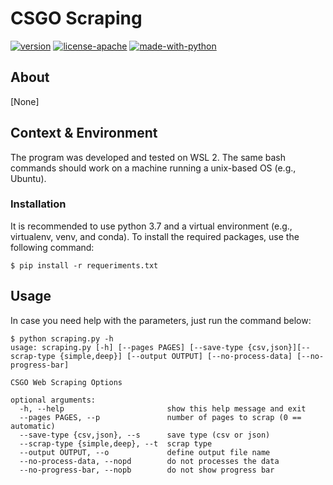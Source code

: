 # CSGO Scraping 
[![version](https://img.shields.io/badge/Version-Beta%200.2-red?style=flat-square)]()
[![license-apache](https://img.shields.io/github/license/lincolnvs/csgo_dataset?logo=apache&logoColor=white&style=flat-square)]() 
[![made-with-python](https://img.shields.io/pypi/pyversions/webdriver-manager?logo=python&logoColor=white&style=flat-square)]() 

## About
[None]

## Context & Environment
The program was developed and tested on WSL 2. The same bash commands should work on a machine running a unix-based OS (e.g., Ubuntu).

### **Installation**

It is recommended to use python 3.7 and a virtual environment (e.g., virtualenv, venv, and conda). To install the required packages, use the following command:

```console
$ pip install -r requeriments.txt
```

## Usage

In case you need help with the parameters, just run the command below:

```console
$ python scraping.py -h
usage: scraping.py [-h] [--pages PAGES] [--save-type {csv,json}][--scrap-type {simple,deep}] [--output OUTPUT] [--no-process-data] [--no-progress-bar]

CSGO Web Scraping Options

optional arguments:
  -h, --help                       show this help message and exit
  --pages PAGES, --p               number of pages to scrap (0 == automatic)
  --save-type {csv,json}, --s      save type (csv or json)
  --scrap-type {simple,deep}, --t  scrap type
  --output OUTPUT, --o             define output file name
  --no-process-data, --nopd        do not processes the data
  --no-progress-bar, --nopb        do not show progress bar

```